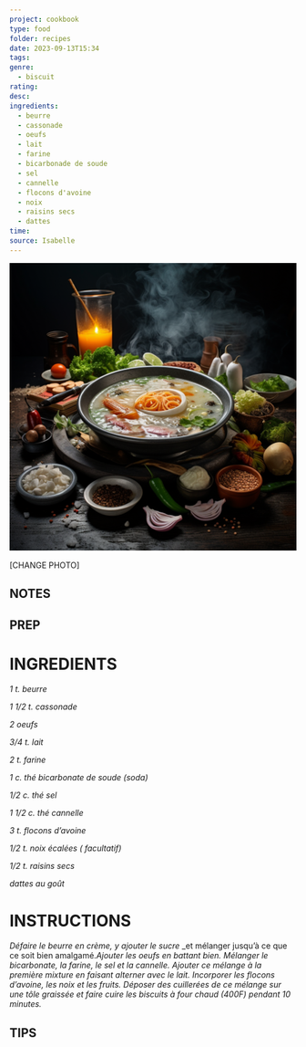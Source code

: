 ```yaml
---
project: cookbook
type: food
folder: recipes
date: 2023-09-13T15:34
tags: 
genre:
  - biscuit
rating: 
desc: 
ingredients:
  - beurre
  - cassonade
  - oeufs
  - lait
  - farine
  - bicarbonade de soude
  - sel
  - cannelle
  - flocons d'avoine
  - noix
  - raisins secs
  - dattes
time: 
source: Isabelle
---
```


![IMAGE](_default.png)


[CHANGE PHOTO]


## NOTES




## PREP


# INGREDIENTS

_1 t. beurre_

_1 1/2 t. cassonade_

_2 oeufs_

_3/4 t. lait_

_2 t. farine_

_1 c. thé bicarbonate de soude (soda)_

_1/2 c. thé sel_

_1 1/2 c. thé cannelle_

_3 t. flocons d’avoine_

_1/2 t. noix écalées ( facultatif)_

_1/2 t. raisins secs_

_dattes au goût_




# INSTRUCTIONS

_Défaire le beurre en crème, y ajouter le sucre_
_et mélanger jusqu’à ce que ce soit bien amalgamé._Ajouter les oeufs en battant bien._
_Mélanger le bicarbonate, la farine, le sel et_
_la cannelle. Ajouter ce mélange à la première_
_mixture en faisant alterner avec le lait. Incorporer_
_les flocons d’avoine, les noix et les fruits._
_Déposer des cuillerées de ce mélange sur_
_une tôle graissée et faire cuire les biscuits à_
_four chaud (400F) pendant 10 minutes._




## TIPS



